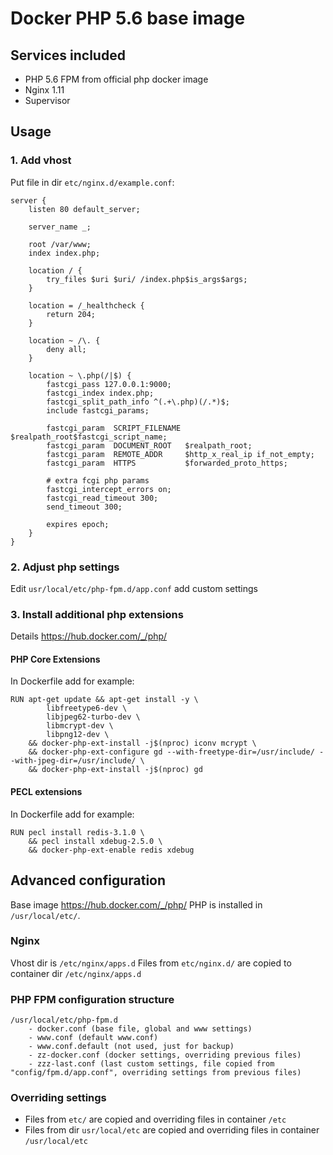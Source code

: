 # Docker PHP 5.6 base image

## Services included

* PHP 5.6  FPM from official php docker image
* Nginx 1.11
* Supervisor

## Usage

### 1. Add vhost

Put file in dir `etc/nginx.d/example.conf`:
```
server {
    listen 80 default_server;

    server_name _;

    root /var/www;
    index index.php;

    location / {
        try_files $uri $uri/ /index.php$is_args$args;
    }

    location = /_healthcheck {
        return 204;
    }

    location ~ /\. {
        deny all;
    }

    location ~ \.php(/|$) {
        fastcgi_pass 127.0.0.1:9000;
        fastcgi_index index.php;
        fastcgi_split_path_info ^(.+\.php)(/.*)$;
        include fastcgi_params;

        fastcgi_param  SCRIPT_FILENAME $realpath_root$fastcgi_script_name;
        fastcgi_param  DOCUMENT_ROOT   $realpath_root;
        fastcgi_param  REMOTE_ADDR     $http_x_real_ip if_not_empty;
        fastcgi_param  HTTPS           $forwarded_proto_https;
                
        # extra fcgi php params
        fastcgi_intercept_errors on;
        fastcgi_read_timeout 300;
        send_timeout 300;

        expires epoch;
    }
}
```

### 2. Adjust php settings

Edit `usr/local/etc/php-fpm.d/app.conf` add custom settings

### 3. Install additional php extensions

Details https://hub.docker.com/_/php/ 

#### PHP Core Extensions

In Dockerfile add for example:

```
RUN apt-get update && apt-get install -y \
        libfreetype6-dev \
        libjpeg62-turbo-dev \
        libmcrypt-dev \
        libpng12-dev \
    && docker-php-ext-install -j$(nproc) iconv mcrypt \
    && docker-php-ext-configure gd --with-freetype-dir=/usr/include/ --with-jpeg-dir=/usr/include/ \
    && docker-php-ext-install -j$(nproc) gd
```

#### PECL extensions

In Dockerfile add for example:

```
RUN pecl install redis-3.1.0 \
    && pecl install xdebug-2.5.0 \
    && docker-php-ext-enable redis xdebug
```

## Advanced configuration

Base image https://hub.docker.com/_/php/
PHP is installed in `/usr/local/etc/`.

### Nginx

Vhost dir is `/etc/nginx/apps.d`
Files from `etc/nginx.d/` are copied to container dir `/etc/nginx/apps.d`

### PHP FPM configuration structure

```
/usr/local/etc/php-fpm.d
    - docker.conf (base file, global and www settings)
    - www.conf (default www.conf)
    - www.conf.default (not used, just for backup)
    - zz-docker.conf (docker settings, overriding previous files)
    - zzz-last.conf (last custom settings, file copied from "config/fpm.d/app.conf", overriding settings from previous files)
```

### Overriding settings

- Files from `etc/` are copied and overriding files in container `/etc`
- Files from dir `usr/local/etc` are copied and overriding files in container `/usr/local/etc`

